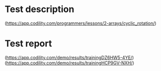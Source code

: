 # Test description
(https://app.codility.com/programmers/lessons/2-arrays/cyclic_rotation/)
# Test report
(https://app.codility.com/demo/results/trainingDZ6HW5-4YE/)
(https://app.codility.com/demo/results/trainingHCP9GV-NXH/)